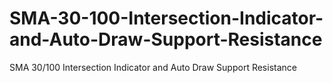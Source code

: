 # SMA-30-100-Intersection-Indicator-and-Auto-Draw-Support-Resistance
SMA 30/100 Intersection Indicator and Auto Draw Support Resistance
